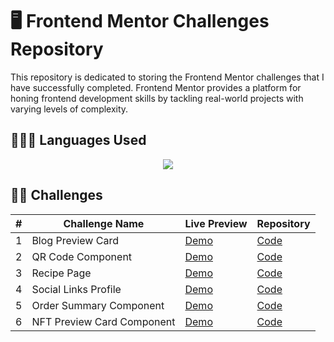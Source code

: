 # 🖥️ Frontend Mentor Challenges Repository

This repository is dedicated to storing the Frontend Mentor challenges that I have successfully completed. Frontend Mentor provides a platform for honing frontend development skills by tackling real-world projects with varying levels of complexity.

## 🧑🏻‍💻 Languages Used
<p align="center">
<img src="https://skillicons.dev/icons?i=html,css"/>
</p>

## 💪🏻 Challenges
<center>

| #  | Challenge Name       | Live Preview                                           | Repository                                     |
|---|-----------------------|---------------------------------------------------------|-----------------------------------------------------|
| 1 | Blog Preview Card         | [Demo](https://bytebard7.github.io/Frontend-mentor-challenges/blog-preview-card)                      | [Code](https://github.com/bytebard7/Frontend-mentor-challenges/tree/main/blog-preview-card)   |
| 2 | QR Code Component          | [Demo](https://bytebard7.github.io/Frontend-mentor-challenges/qr-code-component)                      | [Code](https://github.com/bytebard7/Frontend-mentor-challenges/tree/main/qr-code-component)   |
| 3 | Recipe Page         | [Demo](https://bytebard7.github.io/Frontend-mentor-challenges/recipe-page)                      | [Code](https://github.com/Coolgorithm/Frontend-mentor-challenges/tree/main/recipe-page)   |
| 4 | Social Links Profile         | [Demo](https://bytebard7.github.io/Frontend-mentor-challenges/social-links-profile)                   | [Code](https://github.com/bytebard7/Frontend-mentor-challenges/tree/main/social-links-profile)   |
| 5 | Order Summary Component        | [Demo](https://bytebard7.github.io/Frontend-mentor-challenges/order-summary-component)                   | [Code](https://github.com/bytebard7/Frontend-mentor-challenges/tree/main/order-summary-component)   |
| 6 | NFT Preview Card Component        | [Demo](https://bytebard7.github.io/Frontend-mentor-challenges/nft-preview-card-component-main/)                   | [Code](https://github.com/bytebard7/Frontend-mentor-challenges/tree/main/nft-preview-card-component-main)   |


</center>